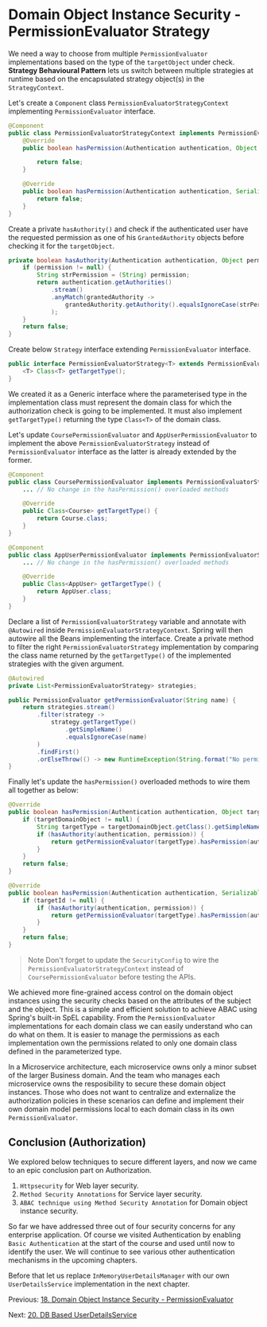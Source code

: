# Domain Object Instance Security - PermissionEvaluator Strategy

We need a way to choose from multiple `PermissionEvaluator` implementations based on the type of the `targetObject` under check. **Strategy Behavioural Pattern** lets us switch between multiple strategies at runtime based on the encapsulated strategy object(s) in the `StrategyContext`.

Let's create a `Component` class `PermissionEvaluatorStrategyContext` implementing `PermissionEvaluator` interface.

```java
@Component
public class PermissionEvaluatorStrategyContext implements PermissionEvaluator {
    @Override
    public boolean hasPermission(Authentication authentication, Object targetDomainObject, Object permission) {

        return false;
    }

    @Override
    public boolean hasPermission(Authentication authentication, Serializable targetId, String targetType, Object permission) {
        return false;
    }
}
```

Create a private `hasAuthority()` and check if the authenticated user have the requested permission as one of his `GrantedAuthority` objects before checking it for the `targetObject`.

```java
private boolean hasAuthority(Authentication authentication, Object permission) {
    if (permission != null) {
        String strPermission = (String) permission;
        return authentication.getAuthorities()
            .stream()
            .anyMatch(grantedAuthority ->
                grantedAuthority.getAuthority().equalsIgnoreCase(strPermission)
            );
    }
    return false;
}
```

Create below `Strategy` interface extending `PermissionEvaluator` interface.

```java
public interface PermissionEvaluatorStrategy<T> extends PermissionEvaluator {
    <T> Class<T> getTargetType();
}
```

We created it as a Generic interface where the parameterised type in the implementation class must represent the domain class for which the authorization check is going to be implemented. It must also implement `getTargetType()` returning the type `Class<T>` of the domain class.

Let's update `CoursePermissionEvaluator` and `AppUserPermissionEvaluator` to implement the above `PermissionEvaluatorStrategy` instead of `PermissionEvaluator` interface as the latter is already extended by the former.

```java
@Component
public class CoursePermissionEvaluator implements PermissionEvaluatorStrategy<Course> {
	... // No change in the hasPermission() overloaded methods

    @Override
    public Class<Course> getTargetType() {
        return Course.class;
    }
}
```

```java
@Component
public class AppUserPermissionEvaluator implements PermissionEvaluatorStrategy<AppUser> {
	... // No change in the hasPermission() overloaded methods

    @Override
    public Class<AppUser> getTargetType() {
        return AppUser.class;
    }
}
```

Declare a list of `PermissionEvaluatorStrategy` variable and annotate with `@Autowired` inside `PermissionEvaluatorStrategyContext`. Spring will then autowire all the Beans implementing the interface. Create a private method to filter the right `PermissionEvaluatorStrategy` implementation by comparing the class name returned by the `getTargetType()` of the implemented strategies with the given argument.

```java
@Autowired
private List<PermissionEvaluatorStrategy> strategies;

public PermissionEvaluator getPermissionEvaluator(String name) {
    return strategies.stream()
        .filter(strategy ->
            strategy.getTargetType()
                .getSimpleName()
                .equalsIgnoreCase(name)
        )
        .findFirst()
        .orElseThrow(() -> new RuntimeException(String.format("No permission evaluator found for the class %s", name)));
}
```

Finally let's update the `hasPermission()` overloaded methods to wire them all together as below:

```java
@Override
public boolean hasPermission(Authentication authentication, Object targetDomainObject, Object permission) {
    if (targetDomainObject != null) {
        String targetType = targetDomainObject.getClass().getSimpleName();
        if (hasAuthority(authentication, permission)) {
            return getPermissionEvaluator(targetType).hasPermission(authentication, targetDomainObject, permission);
        }
    }
    return false;
}
```

```java
@Override
public boolean hasPermission(Authentication authentication, Serializable targetId, String targetType, Object permission) {
    if (targetId != null) {
        if (hasAuthority(authentication, permission)) {
            return getPermissionEvaluator(targetType).hasPermission(authentication, targetId, targetType, permission);
        }
    }
    return false;
}
```

> Note
> Don't forget to update the `SecurityConfig` to wire the `PermissionEvaluatorStrategyContext` instead of `CoursePermissionEvaluator` before testing the APIs.

We achieved more fine-grained access control on the domain object instances using the security checks based on the attributes of the subject and the object. This is a simple and efficient solution to achieve ABAC using Spring's built-in SpEL capability. From the `PermissionEvaluator` implementations for each domain class we can easily understand who can do what on them. It is easier to manage the permissions as each implementation own the permissions related to only one domain class defined in the parameterized type.

In a Microservice architecture, each microservice owns only a minor subset of the larger Business domain. And the team who manages each microservice owns the resposibility to secure these domain object instances. Those who does not want to centralize and externalize the authorization policies in these scenarios can define and implement their own domain model permissions local to each domain class in its own `PermissionEvaluator`.

## Conclusion (Authorization)

We explored below techniques to secure different layers, and now we came to an epic conclusion part on Authorization.

1. `Httpsecurity` for Web layer security.
2. `Method Security Annotations` for Service layer security.
3. `ABAC technique using Method Security Annotation`  for Domain object instance security.

So far we have addressed three out of four security concerns for any enterprise application. Of course we visited Authentication by enabling `Basic Authentication` at the start of the course and used until now to identify the user. We will continue to see various other authentication mechanisms in the upcoming chapters.

Before that let us replace `InMemoryUserDetailsManager` with our own `UserDetailsService` implementation in the next chapter.

Previous: [18. Domain Object Instance Security - PermissionEvaluator](https://github.com/SankaranarayananMurugan/spring-security-guide/tree/main/18.%20Domain%20Object%20Instance%20Security%20-%20PermissionEvaluator)

Next: [20. DB Based UserDetailsService](https://github.com/SankaranarayananMurugan/spring-security-guide/tree/main/20.%20DB%20Based%20UserDetailsService)